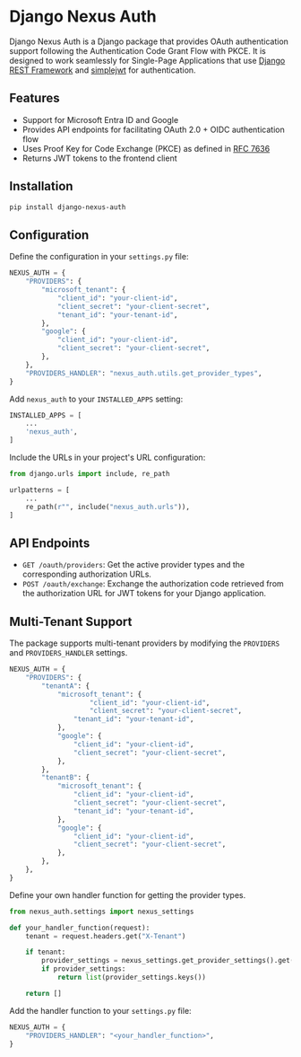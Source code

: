 # Django Nexus Auth

Django Nexus Auth is a Django package that provides OAuth authentication support following the Authentication Code Grant Flow with PKCE. It is designed to work seamlessly for Single-Page Applications that use [Django REST Framework](https://www.django-rest-framework.org/) and [simplejwt](https://github.com/davesque/django-rest-framework-simplejwt) for authentication.

## Features

- Support for Microsoft Entra ID and Google
- Provides API endpoints for facilitating OAuth 2.0 + OIDC authentication flow
- Uses Proof Key for Code Exchange (PKCE) as defined in [RFC 7636](https://tools.ietf.org/html/rfc7636)
- Returns JWT tokens to the frontend client

## Installation

```bash
pip install django-nexus-auth
```

## Configuration

Define the configuration in your `settings.py` file:

```python
NEXUS_AUTH = {
    "PROVIDERS": {
        "microsoft_tenant": {
            "client_id": "your-client-id",
            "client_secret": "your-client-secret",
            "tenant_id": "your-tenant-id",
        },
        "google": {
            "client_id": "your-client-id",
            "client_secret": "your-client-secret",
        },
    },
    "PROVIDERS_HANDLER": "nexus_auth.utils.get_provider_types",
}
```

Add `nexus_auth` to your `INSTALLED_APPS` setting:

```python
INSTALLED_APPS = [
    ...
    'nexus_auth',
]
```

Include the URLs in your project's URL configuration:

```python
from django.urls import include, re_path

urlpatterns = [
    ...
    re_path(r"", include("nexus_auth.urls")),
]
```

## API Endpoints

- `GET /oauth/providers`: Get the active provider types and the corresponding authorization URLs.
- `POST /oauth/exchange`: Exchange the authorization code retrieved from the authorization URL for JWT tokens for your Django application.

## Multi-Tenant Support

The package supports multi-tenant providers by modifying the `PROVIDERS` and `PROVIDERS_HANDLER` settings.

```python
NEXUS_AUTH = {
    "PROVIDERS": {
        "tenantA": {
            "microsoft_tenant": {
                    "client_id": "your-client-id",
                    "client_secret": "your-client-secret",
                "tenant_id": "your-tenant-id",
            },
            "google": {
                "client_id": "your-client-id",
                "client_secret": "your-client-secret",
            },
        },
        "tenantB": {
            "microsoft_tenant": {
                "client_id": "your-client-id",
                "client_secret": "your-client-secret",
                "tenant_id": "your-tenant-id",
            },
            "google": {
                "client_id": "your-client-id",
                "client_secret": "your-client-secret",
            },
        },
    },
}
```

Define your own handler function for getting the provider types.

```python
from nexus_auth.settings import nexus_settings

def your_handler_function(request):
    tenant = request.headers.get("X-Tenant")

    if tenant:
        provider_settings = nexus_settings.get_provider_settings().get(tenant)
        if provider_settings:
            return list(provider_settings.keys())

    return []
```

Add the handler function to your `settings.py` file:

```python
NEXUS_AUTH = {
    "PROVIDERS_HANDLER": "<your_handler_function>",
}
```
